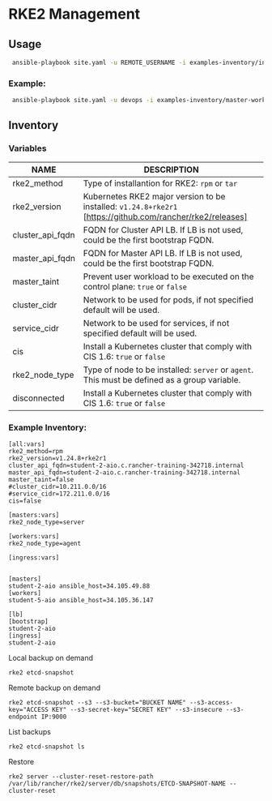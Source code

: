 # RKE2 Management

## Usage

```sh
 ansible-playbook site.yaml -u REMOTE_USERNAME -i examples-inventory/inventory_file_or_location
```
### Example:

```sh
 ansible-playbook site.yaml -u devops -i examples-inventory/master-worker
```

## Inventory

### Variables

|        NAME      |                    DESCRIPTION                            |
| -----------------| --------------------------------------------------------- |
|rke2_method       |Type of installantion for RKE2: ```rpm``` or ```tar```|
|rke2_version      |Kubernetes RKE2 major version to be installed: ```v1.24.8+rke2r1``` [https://github.com/rancher/rke2/releases]|
|cluster_api_fqdn  |FQDN for Cluster API LB. If LB is not used, could be the first bootstrap FQDN.|
|master_api_fqdn   |FQDN for Master API LB. If LB is not used, could be the first bootstrap FQDN.|
|master_taint      |Prevent user workload to be executed on the control plane: ```true``` or ```false``` |
|cluster_cidr      |Network to be used for pods, if not specified default will be used.|
|service_cidr      |Network to be used for services, if not specified default will be used.|
|cis               |Install a Kubernetes cluster that comply with CIS 1.6: ```true``` or ```false```|
|rke2_node_type    |Type of node to be installed: ```server``` or ```agent```. This must be defined as a group variable.|
|disconnected      |Install a Kubernetes cluster that comply with CIS 1.6: ```true``` or ```false```|

### Example Inventory:
```
[all:vars]
rke2_method=rpm
rke2_version=v1.24.8+rke2r1
cluster_api_fqdn=student-2-aio.c.rancher-training-342718.internal
master_api_fqdn=student-2-aio.c.rancher-training-342718.internal
master_taint=false 
#cluster_cidr=10.211.0.0/16
#service_cidr=172.211.0.0/16
cis=false

[masters:vars]
rke2_node_type=server

[workers:vars]
rke2_node_type=agent

[ingress:vars]


[masters]
student-2-aio ansible_host=34.105.49.88
[workers]
student-5-aio ansible_host=34.105.36.147

[lb]
[bootstrap]
student-2-aio
[ingress]
student-2-aio
```

Local backup on demand
```
rke2 etcd-snapshot
```

Remote backup on demand
```
rke2 etcd-snapshot --s3 --s3-bucket="BUCKET NAME" --s3-access-key="ACCESS KEY" --s3-secret-key="SECRET KEY" --s3-insecure --s3-endpoint IP:9000
```

List backups
```
rke2 etcd-snapshot ls
```

Restore
```
rke2 server --cluster-reset-restore-path /var/lib/rancher/rke2/server/db/snapshots/ETCD-SNAPSHOT-NAME --cluster-reset
```
